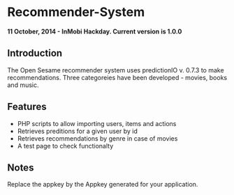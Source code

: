 # Recommender-System

<strong>11 October, 2014 - InMobi Hackday. Current version is 1.0.0</strong>


Introduction
------------
The Open Sesame recommender system uses predictionIO v. 0.7.3 to make recommendations.
Three categoreies have been developed - movies, books and music.

Features
--------
* PHP scripts to allow importing users, items and actions 
* Retrieves preditions for a given user by id
* Retrieves recommendations by genre in case of movies
* A test page to check functionalty

Notes
-----

Replace the appkey by the Appkey generated for your application.


